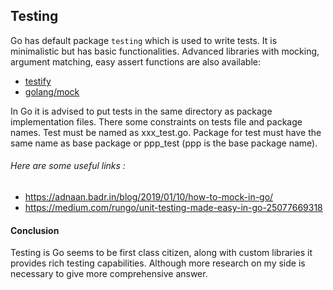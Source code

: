 ## Testing

Go has default package `testing` which is used to write tests. It is minimalistic but has basic functionalities.
Advanced libraries with mocking, argument matching, easy assert functions are also available:
* [testify](https://github.com/stretchr/testify#suite-package)
* [golang/mock](https://github.com/golang/mock)

In Go it is advised to put tests in the same directory as package implementation files. There some constraints on tests file and package names.
Test must be named as xxx_test.go. Package for test must have the same name as base package or ppp_test (ppp is the base package name).

###### Here are some useful links :
* https://adnaan.badr.in/blog/2019/01/10/how-to-mock-in-go/
* https://medium.com/rungo/unit-testing-made-easy-in-go-25077669318

#### Conclusion
Testing is Go seems to be first class citizen, along with custom libraries it provides rich testing capabilities. Although more research on my side is necessary
to give more comprehensive answer.

